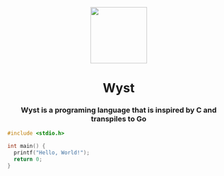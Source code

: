 <p align="center">
<img src="img/wyst-bg.jpg" style="height: 128px">
</p>

<h1 align="center">Wyst
</h1>

<h3 align="center">Wyst is a programing language that is inspired by C and transpiles to Go</h3>

```c
#include <stdio.h>

int main() {
  printf("Hello, World!");
  return 0;
}
```
